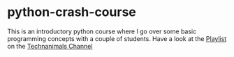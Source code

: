 # python-crash-course

This is an introductory python course where I go over some basic programming concepts with a couple of students. Have a look at the [Playlist](https://www.youtube.com/watch?v=dEs2nFeaIek&list=PL-wUrhz1SjECHLx2gKqxV2qTclRKe4kWU) on the [Technanimals Channel](https://www.youtube.com/channel/UCgSuEpL0EuiEvoVu7HmEhUA)
